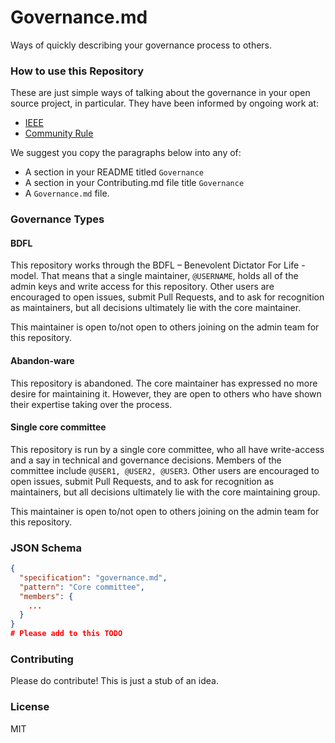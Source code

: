 # Governance.md

Ways of quickly describing your governance process to others. 

### How to use this Repository

These are just simple ways of talking about the governance in your open source project, in particular. They have been informed by ongoing work at:

- [IEEE](https://sagroups.ieee.org/osspg/)
- [Community Rule](https://communityrule.info/)

We suggest you copy the paragraphs below into any of:

- A section in your README titled `Governance`
- A section in your Contributing.md file title `Governance`
- A `Governance.md` file. 

### Governance Types

#### BDFL

This repository works through the BDFL – Benevolent Dictator For Life - model. That means that a single maintainer, `@USERNAME`, holds all of the admin keys and write access for this repository. Other users are encouraged to open issues, submit Pull Requests, and to ask for recognition as maintainers, but all decisions ultimately lie with the core maintainer. 

This maintainer is open to/not open to others joining on the admin team for this repository. 

#### Abandon-ware

This repository is abandoned. The core maintainer has expressed no more desire for maintaining it. However, they are open to others who have shown their expertise taking over the process. 

#### Single core committee

This repository is run by a single core committee, who all have write-access and a say in technical and governance decisions. Members of the committee include `@USER1, @USER2, @USER3`. Other users are encouraged to open issues, submit Pull Requests, and to ask for recognition as maintainers, but all decisions ultimately lie with the core maintaining group. 

This maintainer is open to/not open to others joining on the admin team for this repository. 

### JSON Schema

```json
{
  "specification": "governance.md",
  "pattern": "Core committee",
  "members": {
    ...
  }
}
# Please add to this TODO
```

### Contributing

Please do contribute! This is just a stub of an idea. 

### License

MIT
